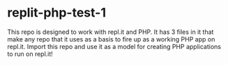 # replit-php-test-1

This repo is designed to work with repl.it and PHP. It has 3 files in it that make any repo that it uses as a basis to fire up as a working PHP app on repl.it.
Import this repo and use it as a model for creating PHP applications to run on repl.it!
